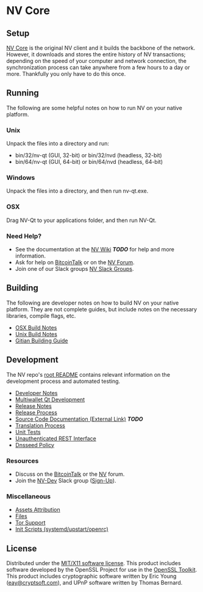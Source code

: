 NV Core
=====================

Setup
---------------------
[NV Core](http://nv.com/wallet) is the original NV client and it builds the backbone of the network. However, it downloads and stores the entire history of NV transactions; depending on the speed of your computer and network connection, the synchronization process can take anywhere from a few hours to a day or more. Thankfully you only have to do this once.

Running
---------------------
The following are some helpful notes on how to run NV on your native platform.

### Unix

Unpack the files into a directory and run:

- bin/32/nv-qt (GUI, 32-bit) or bin/32/nvd (headless, 32-bit)
- bin/64/nv-qt (GUI, 64-bit) or bin/64/nvd (headless, 64-bit)

### Windows

Unpack the files into a directory, and then run nv-qt.exe.

### OSX

Drag NV-Qt to your applications folder, and then run NV-Qt.

### Need Help?

* See the documentation at the [NV Wiki](https://en.bitcoin.it/wiki/Main_Page) ***TODO***
for help and more information.
* Ask for help on [BitcoinTalk](https://bitcointalk.org/index.php?topic=1262920.0) or on the [NV Forum](http://forum.nv.com/).
* Join one of our Slack groups [NV Slack Groups](https://nv.com/slack-logins/).

Building
---------------------
The following are developer notes on how to build NV on your native platform. They are not complete guides, but include notes on the necessary libraries, compile flags, etc.

- [OSX Build Notes](build-osx.md)
- [Unix Build Notes](build-unix.md)
- [Gitian Building Guide](gitian-building.md)

Development
---------------------
The NV repo's [root README](https://github.com/NV-Project/NV/blob/master/README.md) contains relevant information on the development process and automated testing.

- [Developer Notes](developer-notes.md)
- [Multiwallet Qt Development](multiwallet-qt.md)
- [Release Notes](release-notes.md)
- [Release Process](release-process.md)
- [Source Code Documentation (External Link)](https://dev.visucore.com/bitcoin/doxygen/) ***TODO***
- [Translation Process](translation_process.md)
- [Unit Tests](unit-tests.md)
- [Unauthenticated REST Interface](REST-interface.md)
- [Dnsseed Policy](dnsseed-policy.md)

### Resources

* Discuss on the [BitcoinTalk](https://bitcointalk.org/index.php?topic=1262920.0) or the [NV](http://forum.nv.com/) forum.
* Join the [NV-Dev](https://nv-dev.slack.com/) Slack group ([Sign-Up](https://nv-dev.herokuapp.com/)).

### Miscellaneous
- [Assets Attribution](assets-attribution.md)
- [Files](files.md)
- [Tor Support](tor.md)
- [Init Scripts (systemd/upstart/openrc)](init.md)

License
---------------------
Distributed under the [MIT/X11 software license](http://www.opensource.org/licenses/mit-license.php).
This product includes software developed by the OpenSSL Project for use in the [OpenSSL Toolkit](https://www.openssl.org/). This product includes
cryptographic software written by Eric Young ([eay@cryptsoft.com](mailto:eay@cryptsoft.com)), and UPnP software written by Thomas Bernard.
